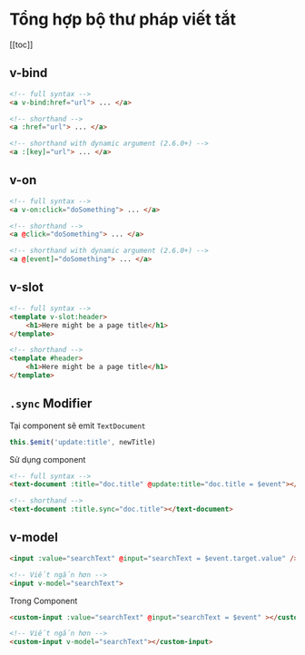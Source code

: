 # Tổng hợp bộ thư pháp viết tắt

[[toc]]

## v-bind

```html
<!-- full syntax -->
<a v-bind:href="url"> ... </a>

<!-- shorthand -->
<a :href="url"> ... </a>

<!-- shorthand with dynamic argument (2.6.0+) -->
<a :[key]="url"> ... </a>
```

## v-on

```html
<!-- full syntax -->
<a v-on:click="doSomething"> ... </a>

<!-- shorthand -->
<a @click="doSomething"> ... </a>

<!-- shorthand with dynamic argument (2.6.0+) -->
<a @[event]="doSomething"> ... </a>
```

## v-slot

```html
<!-- full syntax -->
<template v-slot:header>
    <h1>Here might be a page title</h1>
</template>

<!-- shorthand -->
<template #header>
    <h1>Here might be a page title</h1>
</template>
```

## `.sync` Modifier

Tại component sẽ emit `TextDocument`

```javascript
this.$emit('update:title', newTitle)
```

Sử dụng component 

```html
<!-- full syntax -->
<text-document :title="doc.title" @update:title="doc.title = $event"></text-document>

<!-- shorthand -->
<text-document :title.sync="doc.title"></text-document>
```


## v-model 

```html 
<input :value="searchText" @input="searchText = $event.target.value" />

<!-- Viết ngắn hơn -->
<input v-model="searchText">
```

Trong Component

```html
<custom-input :value="searchText" @input="searchText = $event" ></custom-input>

<!-- Viết ngắn hơn -->
<custom-input v-model="searchText"></custom-input>
```
